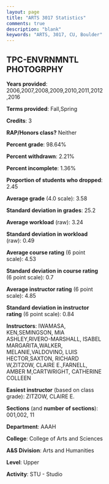 ```yaml
---
layout: page
title: "ARTS 3017 Statistics"
comments: true
description: "blank"
keywords: "ARTS, 3017, CU, Boulder"
--- 
```

<head>
<script src="https://ajax.googleapis.com/ajax/libs/jquery/2.1.3/jquery.min.js"></script>
<script src="https://dl.dropboxusercontent.com/s/pc42nxpaw1ea4o9/highcharts.js?dl=0"></script>
<!-- <script src="../assets/js/highcharts.js"></script> -->
<style type="text/css">@font-face {
	font-family: "Bebas Neue";
	src: url(https://www.filehosting.org/file/details/544349/BebasNeue%20Regular.otf) format("opentype");
	}
	h1.Bebas { 
		font-family: "Bebas Neue", Verdana, Tahoma;
	}
</style>
</head>
<body>
	<div id="container" style="float: right; width: 45%; height: 88%; margin-left: 2.5%; margin-right: 2.5%;"></div>
	<script language="JavaScript">
		$(document).ready(function() {
		var chart = {type: 'column'};
		var title = {text: 'Grade Distribution'};
		var xAxis = {categories: ['A','B','C','D','F'],crosshair: true};
		var yAxis = {min: 0,title: {text: 'Percentage'}};
		var tooltip = {headerFormat: '<center><b><span style="font-size:20px">{point.key}</span></b></center>',
		               pointFormat: '<td style="padding:0"><b>{point.y:.1f}%</b></td>',
		               footerFormat: '</table>',shared: true,useHTML: true};
		var plotOptions = {column: {pointPadding: 0.0,borderWidth: 0}};  
		var credits = {enabled: false};var series= [{name: 'Percent',data: [67.52,28.66,3.18,0.0,0.64,]}];
		var json = {};
		json.chart = chart;
		json.title = title;
		json.tooltip = tooltip;
		json.xAxis = xAxis;
		json.yAxis = yAxis;  
		json.series = series;
		json.plotOptions = plotOptions;  
		json.credits = credits;
		$('#container').highcharts(json);
	});
	</script>
</body>
			   
## TPC-ENVRNMNTL PHOTOGRPHY

**Years provided**: 2006,2007,2008,2009,2010,2011,2012,2016

**Terms provided**: Fall,Spring

**Credits**: 3

**RAP/Honors class?** Neither

**Percent grade**: 98.64%

**Percent withdrawn**: 2.21%

**Percent incomplete**: 1.36%

**Proportion of students who dropped**: 2.45

**Average grade** (4.0 scale): 3.58

**Standard deviation in grades**: 25.2

**Average workload** (raw): 3.24

**Standard deviation in workload** (raw): 0.49

**Average course rating** (6 point scale): 4.53

**Standard deviation in course rating** (6 point scale): 0.7

**Average instructor rating** (6 point scale): 4.85

**Standard deviation in instructor rating** (6 point scale): 0.84

**Instructors**: IWAMASA, KEN,SEMINGSON, MIA ASHLEY,RIVERO-MARSHALL, ISABEL MARGARITA,WALKER, MELANIE,VALDOVINO, LUIS HECTOR,SAXTON, RICHARD W,ZITZOW, CLAIRE E.,FARNELL, AMBER M,CARTWRIGHT, CATHERINE COLLEEN

**Easiest instructor** (based on class grade): ZITZOW, CLAIRE E.

**Sections** (and **number of sections**): 001,002, 11

**Department**: AAAH

**College**: College of Arts and Sciences

**A&S Division**: Arts and Humanities

**Level**: Upper

**Activity**: STU - Studio